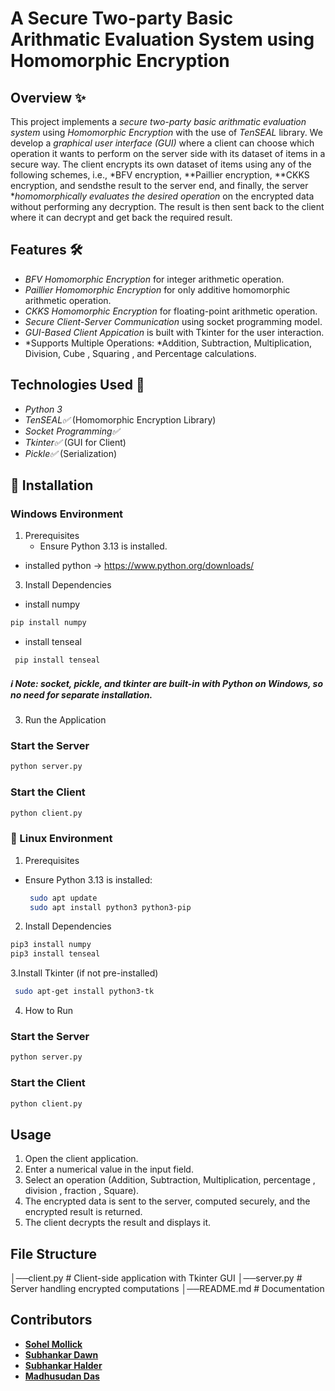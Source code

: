 # A Secure Two-party Basic Arithmatic Evaluation System using Homomorphic Encryption #

## Overview ✨

This project implements a *secure two-party basic arithmatic evaluation system* using *Homomorphic Encryption* with the use of *TenSEAL* library. We develop a *graphical user interface (GUI)* where a client can choose which operation it wants to perform on the server side with its dataset of items in a  secure way. The client encrypts its own dataset of items using any of the following schemes, i.e., *BFV encryption, **Paillier encryption,  **CKKS encryption, and sendsthe result to the server end, and finally, the server  **homomorphically evaluates the desired operation* on the encrypted data without performing any decryption. The result is then sent back to the client where it can decrypt  and get back the required result.

## Features 🛠️

- *BFV Homomorphic Encryption* for integer arithmetic operation.
- *Paillier Homomorphic Encryption* for only additive homomorphic arithmetic operation.
- *CKKS Homomorphic Encryption* for floating-point arithmetic operation.
- *Secure Client-Server Communication* using socket programming model.
- *GUI-Based Client Appication* is built with Tkinter for the user interaction.
- *Supports Multiple Operations: *Addition, Subtraction, Multiplication, Division, Cube , Squaring , and Percentage calculations.

## Technologies Used 🚀

- *Python 3*
- *TenSEAL✅* (Homomorphic Encryption Library)
- *Socket Programming✅*
- *Tkinter✅* (GUI for Client)
- *Pickle✅* (Serialization)

## 🔧 Installation

### Windows Environment ######

1. Prerequisites
   - Ensure Python 3.13 is installed.

  - installed python -> https://www.python.org/downloads/

3. Install Dependencies

- install numpy
```bash
pip install numpy
```
- install tenseal
 ``` bash
  pip install tenseal
  ```
 ##### ℹ️ Note: socket, pickle, and tkinter are built-in with Python on Windows, so no need for separate installation.

3. Run the Application

### Start the Server

```bash
python server.py
```

### Start the Client

```bash
python client.py
```

### 🐧 Linux Environment

1. Prerequisites

 - Ensure Python 3.13 is installed:
   ```bash
    sudo apt update
    sudo apt install python3 python3-pip
    ```

2. Install Dependencies

```bash
pip3 install numpy
pip3 install tenseal
```
3.Install Tkinter (if not pre-installed)
 ```bash
  sudo apt-get install python3-tk
 ```
4. How to Run

### Start the Server

```bash
python server.py
```

### Start the Client

```bash
python client.py
```


## Usage

1. Open the client application.
2. Enter a numerical value in the input field.
3. Select an operation (Addition, Subtraction, Multiplication, percentage , division , fraction , Square).
4. The encrypted data is sent to the server, computed securely, and the encrypted result is returned.
5. The client decrypts the result and displays it.

## File Structure


│──client.py   # Client-side application with Tkinter GUI
│──server.py   # Server handling encrypted computations
│──README.md   # Documentation


## Contributors
- **[Sohel Mollick](https://github.com/sohel440)**
- **[Subhankar Dawn](https://github.com/Subhankar200)**
- **[Subhankar Halder](https://github.com/subhankar-732121)**
- **[Madhusudan Das](https://github.com/MADHUSUDAN-DAS)**

##

